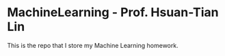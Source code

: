 # MachineLearning - Prof. Hsuan-Tian Lin
This is the repo that I store my Machine Learning homework.
